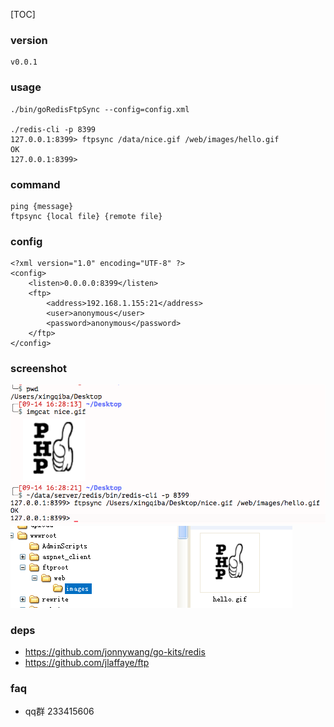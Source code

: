 
[TOC]

### version
```
v0.0.1
```

### usage
```
./bin/goRedisFtpSync --config=config.xml

./redis-cli -p 8399
127.0.0.1:8399> ftpsync /data/nice.gif /web/images/hello.gif
OK
127.0.0.1:8399>
```

### command
```
ping {message}
ftpsync {local file} {remote file}
```

### config
```
<?xml version="1.0" encoding="UTF-8" ?>
<config>
    <listen>0.0.0.0:8399</listen>
    <ftp>
        <address>192.168.1.155:21</address>
        <user>anonymous</user>
        <password>anonymous</password>
    </ftp>
</config>
```

### screenshot
![](screenshot/ex_1.png)
![](screenshot/ex_2.png)


### deps
* https://github.com/jonnywang/go-kits/redis
* https://github.com/jlaffaye/ftp

### faq
 * qq群 233415606
